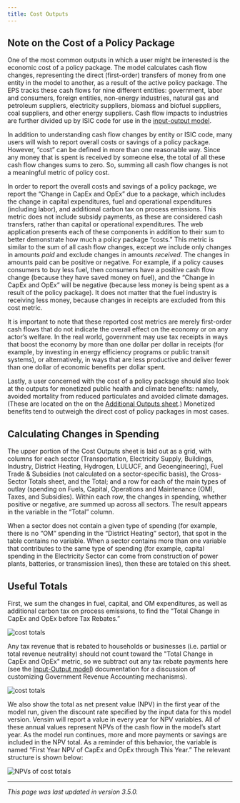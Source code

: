 ```yaml
---
title: Cost Outputs
---
```


## Note on the Cost of a Policy Package

One of the most common outputs in which a user might be interested is the economic cost of a policy package. The model calculates cash flow changes, representing the direct (first-order) transfers of money from one entity in the model to another, as a result of the active policy package. The EPS tracks these cash flows for nine different entities: government, labor and consumers, foreign entities, non-energy industries, natural gas and petroleum suppliers, electricity suppliers, biomass and biofuel suppliers, coal suppliers, and other energy suppliers. Cash flow impacts to industries are further divided up by ISIC code for use in the [input-output model](io-model).

In addition to understanding cash flow changes by entity or ISIC code, many users will wish to report overall costs or savings of a policy package. However, “cost” can be defined in more than one reasonable way. Since any money that is spent is received by someone else, the total of all these cash flow changes sums to zero. So, summing all cash flow changes is not a meaningful metric of policy cost.

In order to report the overall costs and savings of a policy package, we report the “Change in CapEx and OpEx” due to a package, which includes the change in capital expenditures, fuel and operational expenditures (including labor), and additional carbon tax on process emissions.  This metric does not include subsidy payments, as these are considered cash transfers, rather than capital or operational expenditures. The web application presents each of these components in addition to their sum to better demonstrate how much a policy package “costs.” This metric is similar to the sum of all cash flow changes, except we include only changes in amounts _paid_ and exclude changes in amounts _received_. The changes in amounts paid can be positive or negative. For example, if a policy causes consumers to buy less fuel, then consumers have a positive cash flow change (because they have saved money on fuel), and the “Change in CapEx and OpEx” will be negative (because less money is being spent as a result of the policy package). It does not matter that the fuel industry is receiving less money, because changes in receipts are excluded from this cost metric. 

It is important to note that these reported cost metrics are merely first-order cash flows that do not indicate the overall effect on the economy or on any actor’s welfare. In the real world, government may use tax receipts in ways that boost the economy by more than one dollar per dollar in receipts (for example, by investing in energy efficiency programs or public transit systems), or alternatively, in ways that are less productive and deliver fewer than one dollar of economic benefits per dollar spent. 

Lastly, a user concerned with the cost of a policy package should also look at the outputs for monetized public health and climate benefits: namely, avoided mortality from reduced particulates and avoided climate damages.  (These are located on the on the [Additional Outputs sheet](additional-outputs).)  Monetized benefits tend to outweigh the direct cost of policy packages in most cases.

## Calculating Changes in Spending

The upper portion of the Cost Outputs sheet is laid out as a grid, with columns for each sector (Transportation, Electricity Supply, Buildings, Industry, District Heating, Hydrogen, LULUCF, and Geoengineering), Fuel Trade & Subsidies (not calculated on a sector-specific basis), the Cross-Sector Totals sheet, and the Total; and a row for each of the main types of outlay (spending on Fuels, Capital, Operations and Maintenance (OM), Taxes, and Subsidies). Within each row, the changes in spending, whether positive or negative, are summed up across all sectors. The result appears in the variable in the “Total” column.

When a sector does not contain a given type of spending (for example, there is no “OM” spending in the “District Heating” sector), that spot in the table contains no variable. When a sector contains more than one variable that contributes to the same type of spending (for example, capital spending in the Electricity Sector can come from construction of power plants, batteries, or transmission lines), then these are totaled on this sheet.

## Useful Totals

First, we sum the changes in fuel, capital, and OM expenditures, as well as additional carbon tax on process emissions, to find the “Total Change in CapEx and OpEx before Tax Rebates.”

![cost totals](/img/cost-outputs-TotalBeforeRebates.png)

Any tax revenue that is rebated to households or businesses (i.e. partial or total revenue neutrality) should not count toward the "Total Change in CapEx and OpEx" metric, so we subtract out any tax rebate payments here (see the [Input-Output model](io-model)) documentation for a discussion of customizing Government Revenue Accounting mechanisms). 

![cost totals](/img/cost-outputs-Total.png)

We also show the total as net present value (NPV) in the first year of the model run, given the discount rate specified by the input data for this model version. Vensim will report a value in every year for NPV variables. All of these annual values represent NPVs of the cash flow in the model’s start year. As the model run continues, more and more payments or savings are included in the NPV total. As a reminder of this behavior, the variable is named “First Year NPV of CapEx and OpEx through This Year.” The relevant structure is shown below:

![NPVs of cost totals](/img/cost-outputs-NPV.png)

---
*This page was last updated in version 3.5.0.*
